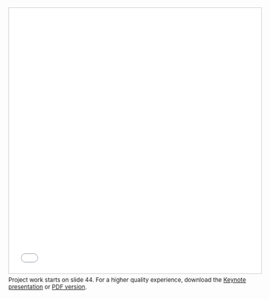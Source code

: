 <iframe src="//www.slideshare.net/slideshow/embed_code/key/dGcDUGLzMqjfuj" width="100%" height="530" frameborder="0" marginwidth="0" marginheight="0" scrolling="no" style="border:1px solid #CCC; border-width:1px; margin-bottom:5px; max-width: 100%;" allowfullscreen> </iframe> <div style="margin-bottom:5px"> 
	<small> Project work starts on slide 44. For a higher quality experience, download the <a href="/content/mike-long-portfolio-presentation.key" style="text-decoration:underline;">Keynote presentation</a> or <a href="/content/mike-long-portfolio-presentation.pdf" style="text-decoration:underline;">PDF version</a>.</small>
</div>
